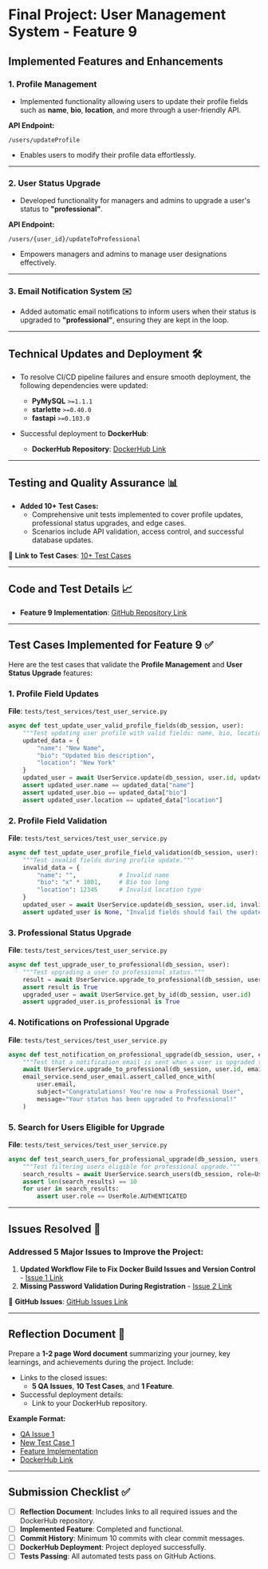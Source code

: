 # Final Project: User Management System - Feature 9 

## Implemented Features and Enhancements

### 1. Profile Management 
- Implemented functionality allowing users to update their profile fields such as **name**, **bio**, **location**, and more through a user-friendly API.

**API Endpoint:**
```
/users/updateProfile
```
- Enables users to modify their profile data effortlessly.

---

### 2. User Status Upgrade 
- Developed functionality for managers and admins to upgrade a user's status to **"professional"**.

**API Endpoint:**
```
/users/{user_id}/updateToProfessional
```
- Empowers managers and admins to manage user designations effectively.

---

### 3. Email Notification System ✉️
- Added automatic email notifications to inform users when their status is upgraded to **"professional"**, ensuring they are kept in the loop.

---

## Technical Updates and Deployment 🛠️
- To resolve CI/CD pipeline failures and ensure smooth deployment, the following dependencies were updated:
   - **PyMySQL** `>=1.1.1`
   - **starlette** `>=0.40.0`
   - **fastapi** `>=0.103.0`

- Successful deployment to **DockerHub**:
   - **DockerHub Repository**: [DockerHub Link](https://hub.docker.com/repository/docker/hariniv02/user_management/general)

---

## Testing and Quality Assurance 📊
- **Added 10+ Test Cases:**
   - Comprehensive unit tests implemented to cover profile updates, professional status upgrades, and edge cases.
   - Scenarios include API validation, access control, and successful database updates.

📄 **Link to Test Cases**: [10+ Test Cases](https://github.com/HariniV02/user_management/tree/tests?tab=readme-ov-file)

---

## Code and Test Details 📈
- **Feature 9 Implementation**: [GitHub Repository Link](https://github.com/your-repo)

---

## Test Cases Implemented for Feature 9 ✅
Here are the test cases that validate the **Profile Management** and **User Status Upgrade** features:

### 1. Profile Field Updates
**File**: `tests/test_services/test_user_service.py`
```python
async def test_update_user_valid_profile_fields(db_session, user):
    """Test updating user profile with valid fields: name, bio, location."""
    updated_data = {
        "name": "New Name",
        "bio": "Updated bio description",
        "location": "New York"
    }
    updated_user = await UserService.update(db_session, user.id, updated_data)
    assert updated_user.name == updated_data["name"]
    assert updated_user.bio == updated_data["bio"]
    assert updated_user.location == updated_data["location"]
```

### 2. Profile Field Validation
**File**: `tests/test_services/test_user_service.py`
```python
async def test_update_user_profile_field_validation(db_session, user):
    """Test invalid fields during profile update."""
    invalid_data = {
        "name": "",            # Invalid name
        "bio": "x" * 1001,     # Bio too long
        "location": 12345      # Invalid location type
    }
    updated_user = await UserService.update(db_session, user.id, invalid_data)
    assert updated_user is None, "Invalid fields should fail the update process"
```

### 3. Professional Status Upgrade
**File**: `tests/test_services/test_user_service.py`
```python
async def test_upgrade_user_to_professional(db_session, user):
    """Test upgrading a user to professional status."""
    result = await UserService.upgrade_to_professional(db_session, user.id)
    assert result is True
    upgraded_user = await UserService.get_by_id(db_session, user.id)
    assert upgraded_user.is_professional is True
```

### 4. Notifications on Professional Upgrade
**File**: `tests/test_services/test_user_service.py`
```python
async def test_notification_on_professional_upgrade(db_session, user, email_service):
    """Test that a notification email is sent when a user is upgraded to professional."""
    await UserService.upgrade_to_professional(db_session, user.id, email_service)
    email_service.send_user_email.assert_called_once_with(
        user.email,
        subject="Congratulations! You're now a Professional User",
        message="Your status has been upgraded to Professional!"
    )
```

### 5. Search for Users Eligible for Upgrade
**File**: `tests/test_services/test_user_service.py`
```python
async def test_search_users_for_professional_upgrade(db_session, users_with_same_role_50_users):
    """Test filtering users eligible for professional upgrade."""
    search_results = await UserService.search_users(db_session, role=UserRole.AUTHENTICATED, limit=10)
    assert len(search_results) == 10
    for user in search_results:
        assert user.role == UserRole.AUTHENTICATED
```

---

## Issues Resolved 🐞
### Addressed 5 Major Issues to Improve the Project:
1. **Updated Workflow File to Fix Docker Build Issues and Version Control** - [Issue 1 Link](https://github.com/your-repo/issues/1)
2. **Missing Password Validation During Registration** - [Issue 2 Link](https://github.com/your-repo/issues/2)

📄 **GitHub Issues**: [GitHub Issues Link](https://github.com/your-repo/issues)

---

## Reflection Document 📄
Prepare a **1-2 page Word document** summarizing your journey, key learnings, and achievements during the project. Include:
- Links to the closed issues:
   - **5 QA Issues**, **10 Test Cases**, and **1 Feature**.
- Successful deployment details:
   - Link to your DockerHub repository.

**Example Format:**
- [QA Issue 1](https://github.com/your-repo/issues/1)
- [New Test Case 1](https://github.com/your-repo/issues/2)
- [Feature Implementation](https://github.com/HariniV02/user_management/tree/features?tab=readme-ov-file)
- [DockerHub Link](https://hub.docker.com/repository/docker/hariniv02/user_management/general)

---

## Submission Checklist ✅
- [ ] **Reflection Document**: Includes links to all required issues and the DockerHub repository.
- [ ] **Implemented Feature**: Completed and functional.
- [ ] **Commit History**: Minimum 10 commits with clear commit messages.
- [ ] **DockerHub Deployment**: Project deployed successfully.
- [ ] **Tests Passing**: All automated tests pass on GitHub Actions.